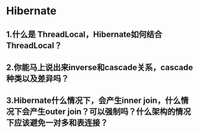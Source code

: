# Hibernate

## 1.什么是 ThreadLocal，Hibernate如何结合ThreadLocal？

## 2.你能马上说出来inverse和cascade关系，cascade种类以及差异吗？

## 3.Hibernate什么情况下，会产生inner join，什么情况下会产生outer join？可以强制吗？什么架构的情况下应该避免一对多和表连接？ 

